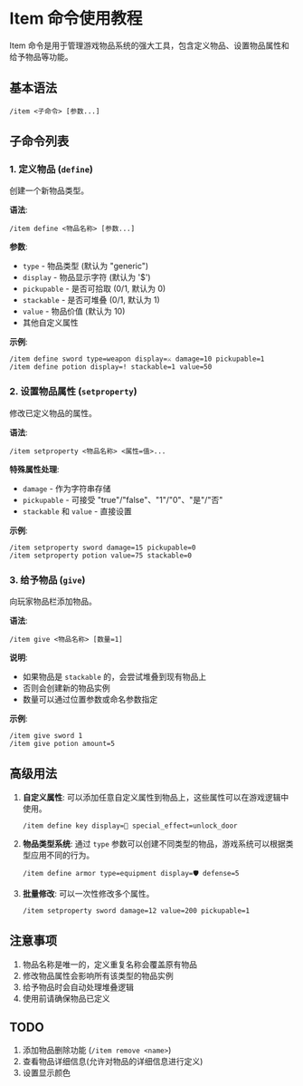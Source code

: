 # Item 命令使用教程

Item 命令是用于管理游戏物品系统的强大工具，包含定义物品、设置物品属性和给予物品等功能。

## 基本语法

```
/item <子命令> [参数...]
```

## 子命令列表

### 1. 定义物品 (`define`)

创建一个新物品类型。

**语法**:
```
/item define <物品名称> [参数...]
```

**参数**:
- `type` - 物品类型 (默认为 "generic")
- `display` - 物品显示字符 (默认为 '$')
- `pickupable` - 是否可拾取 (0/1, 默认为 0)
- `stackable` - 是否可堆叠 (0/1, 默认为 1)
- `value` - 物品价值 (默认为 10)
- 其他自定义属性

**示例**:
```
/item define sword type=weapon display=⚔️ damage=10 pickupable=1
/item define potion display=! stackable=1 value=50
```

### 2. 设置物品属性 (`setproperty`)

修改已定义物品的属性。

**语法**:
```
/item setproperty <物品名称> <属性=值>...
```

**特殊属性处理**:
- `damage` - 作为字符串存储
- `pickupable` - 可接受 "true"/"false"、"1"/"0"、"是"/"否"
- `stackable` 和 `value` - 直接设置

**示例**:
```
/item setproperty sword damage=15 pickupable=0
/item setproperty potion value=75 stackable=0
```

### 3. 给予物品 (`give`)

向玩家物品栏添加物品。

**语法**:
```
/item give <物品名称> [数量=1]
```

**说明**:
- 如果物品是 `stackable` 的，会尝试堆叠到现有物品上
- 否则会创建新的物品实例
- 数量可以通过位置参数或命名参数指定

**示例**:
```
/item give sword 1
/item give potion amount=5
```

## 高级用法

1. **自定义属性**:
   可以添加任意自定义属性到物品上，这些属性可以在游戏逻辑中使用。

   ```
   /item define key display=🔑 special_effect=unlock_door
   ```

2. **物品类型系统**:
   通过 `type` 参数可以创建不同类型的物品，游戏系统可以根据类型应用不同的行为。

   ```
   /item define armor type=equipment display=🛡️ defense=5
   ```

3. **批量修改**:
   可以一次性修改多个属性。

   ```
   /item setproperty sword damage=12 value=200 pickupable=1
   ```

## 注意事项

1. 物品名称是唯一的，定义重复名称会覆盖原有物品
2. 修改物品属性会影响所有该类型的物品实例
3. 给予物品时会自动处理堆叠逻辑
4. 使用前请确保物品已定义

## TODO
1. 添加物品删除功能 (`/item remove <name>`)
2. 查看物品详细信息(允许对物品的详细信息进行定义)
3. 设置显示颜色